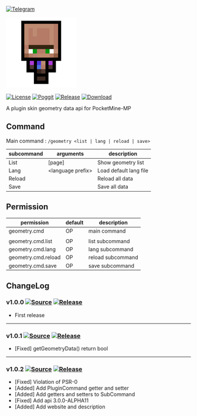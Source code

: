 [![Telegram](https://img.shields.io/badge/Telegram-PresentKim-blue.svg?logo=telegram)](https://t.me/PresentKim)

[![icon/192x192](meta/icon/192x192.png?raw=true)]()

[![License](https://img.shields.io/github/license/PMMPPlugin/GeometryAPI.svg?label=License)](LICENSE)
[![Poggit](https://poggit.pmmp.io/ci.shield/PMMPPlugin/GeometryAPI/GeometryAPI)](https://poggit.pmmp.io/ci/PMMPPlugin/GeometryAPI)
[![Release](https://img.shields.io/github/release/PMMPPlugin/GeometryAPI.svg?label=Release)](https://github.com/PMMPPlugin/GeometryAPI/releases/latest)
[![Download](https://img.shields.io/github/downloads/PMMPPlugin/GeometryAPI/total.svg?label=Download)](https://github.com/PMMPPlugin/GeometryAPI/releases/latest)


A plugin skin geometry data api for PocketMine-MP

## Command
Main command : `/geometry <list | lang | reload | save>`

| subcommand | arguments              | description                 |
| ---------- | ---------------------- | --------------------------- |
| List       | \[page\]               | Show geometry list          |
| Lang       | \<language prefix\>    | Load default lang file      |
| Reload     |                        | Reload all data             |
| Save       |                        | Save all data               |




## Permission
| permission          | default  | description        |
| ------------------- | -------- | ------------------ |
| geometry.cmd        | OP       | main command       |
|                     |          |                    |
| geometry.cmd.list   | OP       | list subcommand    |
| geometry.cmd.lang   | OP       | lang subcommand    |
| geometry.cmd.reload | OP       | reload subcommand  |
| geometry.cmd.save   | OP       | save subcommand    |




## ChangeLog
### v1.0.0 [![Source](https://img.shields.io/badge/source-v1.0.0-blue.png?label=source)](https://github.com/PMMPPlugin/GeometryAPI/tree/v1.0.0) [![Release](https://img.shields.io/github/downloads/PMMPPlugin/GeometryAPI/v1.0.0/total.png?label=download&colorB=1fadad)](https://github.com/PMMPPlugin/GeometryAPI/releases/v1.0.0)
- First release
  
  
---
### v1.0.1 [![Source](https://img.shields.io/badge/source-v1.0.1-blue.png?label=source)](https://github.com/PMMPPlugin/GeometryAPI/tree/v1.0.1) [![Release](https://img.shields.io/github/downloads/PMMPPlugin/GeometryAPI/v1.0.1/total.png?label=download&colorB=1fadad)](https://github.com/PMMPPlugin/GeometryAPI/releases/v1.0.1)
- \[Fixed\] getGeometryData() return bool
  
  
---
### v1.0.2 [![Source](https://img.shields.io/badge/source-v1.0.2-blue.png?label=source)](https://github.com/PMMPPlugin/GeometryAPI/tree/v1.0.2) [![Release](https://img.shields.io/github/downloads/PMMPPlugin/GeometryAPI/v1.0.2/total.png?label=download&colorB=1fadad)](https://github.com/PMMPPlugin/GeometryAPI/releases/v1.0.2)
- \[Fixed\] Violation of PSR-0
- \[Added\] Add PluginCommand getter and setter
- \[Added\] Add getters and setters to SubCommand
- \[Fixed\] Add api 3.0.0-ALPHA11
- \[Added\] Add website and description